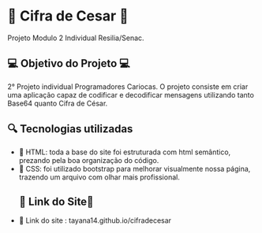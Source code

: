 #  <h1>🌸 Cifra de Cesar 🌸</h1>

Projeto Modulo 2 Individual Resilia/Senac.

<h2>💻 Objetivo do Projeto 💻</H2>
2° Projeto individual Programadores Cariocas. O projeto consiste em criar uma aplicação capaz de codificar e decodificar mensagens utilizando tanto Base64 quanto Cifra de César.

<h2>🔍 Tecnologias utilizadas</h2>
<ul>
<li>🔹 HTML: toda a base do site foi estruturada com html semântico, prezando pela boa organização do código.</li>
<li>🔹 CSS: foi utilizado bootstrap para melhorar visualmente nossa página, trazendo um arquivo com olhar mais profissional.</li>
</ul>
<ul>
<h2>📜 Link do Site📜</h2>
<li>🔹 Link do site : tayana14.github.io/cifradecesar
  </li>
